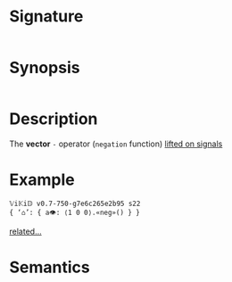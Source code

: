 # Signature
```vikid-signature
```

# Synopsis
```vikid-synopsis
```

# Description
The __vector__ `-` operator (`negation` function) [lifted on signals](/refman/concepts/pure_functions)

# Example
```vikid-script
𝕍i𝕂i𝔻 v0.7-750-g7e6c265e2b95 s22
{ ‘⌂’: { a👁: ⟨1 0 0⟩.«neg»() } }
```


[related...](https://en.wikipedia.org/wiki/Euclidean_vector#Scalar_multiplication)

# Semantics